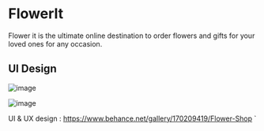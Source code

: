 # FlowerIt

Flower it is the ultimate online destination to order flowers and gifts for your loved ones for any occasion.

## UI Design 

![image](https://github.com/shadenc/FlowerIt/assets/85040974/4e8e5fc1-8a18-44b1-9e3f-e5dcb2446dbb)


![image](https://github.com/shadenc/FlowerIt/blob/main/assets/85040974/b958abcf-a2bc-4493-b5af-c1a8961cd15f.png)


UI & UX design : https://www.behance.net/gallery/170209419/Flower-Shop
`


          
